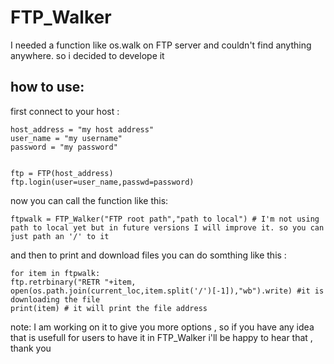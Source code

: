 # FTP_Walker

I needed a function like os.walk on FTP server and couldn't find anything anywhere. so i decided to develope it 

## how to use:

first connect to your host : 

    host_address = "my host address"
    user_name = "my username"
    password = "my password"


    ftp = FTP(host_address)
    ftp.login(user=user_name,passwd=password)
    
now you can call the function like this:

	ftpwalk = FTP_Walker("FTP root path","path to local") # I'm not using path to local yet but in future versions I will improve it. so you can just path an '/' to it 
	
and then to print and download files you can do somthing like this :

	for item in ftpwalk:
    ftp.retrbinary("RETR "+item, open(os.path.join(current_loc,item.split('/')[-1]),"wb").write) #it is downloading the file 
    print(item) # it will print the file address
note: I am working on it to give you more options , so if you have any idea that is usefull for users to have it in FTP_Walker i'll be happy to hear that , thank you
